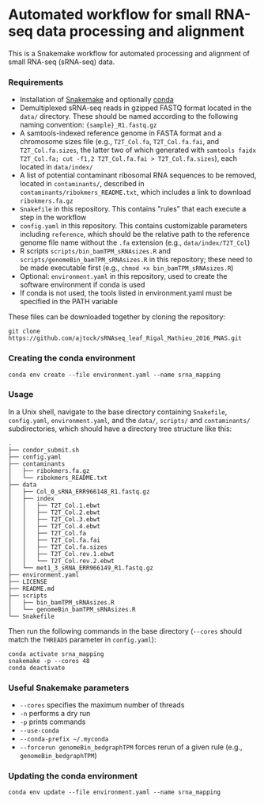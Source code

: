 # Automated workflow for small RNA-seq data processing and alignment

This is a Snakemake workflow for automated processing and alignment of small RNA-seq (sRNA-seq) data.

### Requirements

- Installation of [Snakemake](https://snakemake.readthedocs.io/en/stable/) and optionally [conda](https://conda.io/docs/)
- Demultiplexed sRNA-seq reads in gzipped FASTQ format located in the `data/` directory. These should be named according to the following naming convention: `{sample}_R1.fastq.gz`
- A samtools-indexed reference genome in FASTA format and a chromosome sizes file (e.g., `T2T_Col.fa`, `T2T_Col.fa.fai`, and `T2T_Col.fa.sizes`, the latter two of which generated with `samtools faidx T2T_Col.fa; cut -f1,2 T2T_Col.fa.fai > T2T_Col.fa.sizes`), each located in `data/index/`
- A list of potential contaminant ribosomal RNA sequences to be removed, located in `contaminants/`, described in `contaminants/ribokmers_README.txt`, which includes a link to download `ribokmers.fa.gz`
- `Snakefile` in this repository. This contains "rules" that each execute a step in the workflow
- `config.yaml` in this repository. This contains customizable parameters including `reference`, which should be the relative path to the reference genome file name without the `.fa` extension (e.g., `data/index/T2T_Col`)
- R scripts `scripts/bin_bamTPM_sRNAsizes.R` and `scripts/genomeBin_bamTPM_sRNAsizes.R` in this repository; these need to be made executable first (e.g., `chmod +x bin_bamTPM_sRNAsizes.R`)
- Optional: `environment.yaml` in this repository, used to create the software environment if conda is used
- If conda is not used, the tools listed in environment.yaml must be specified in the PATH variable

These files can be downloaded together by cloning the repository:

```
git clone https://github.com/ajtock/sRNAseq_leaf_Rigal_Mathieu_2016_PNAS.git
```

### Creating the conda environment

```
conda env create --file environment.yaml --name srna_mapping
```

### Usage

In a Unix shell, navigate to the base directory containing `Snakefile`, `config.yaml`, `environment.yaml`, and the `data/`, `scripts/` and `contaminants/` subdirectories, which should have a directory tree structure like this:

```
.
├── condor_submit.sh
├── config.yaml
├── contaminants
│   ├── ribokmers.fa.gz
│   └── ribokmers_README.txt
├── data
│   ├── Col_0_sRNA_ERR966148_R1.fastq.gz
│   ├── index
│   │   ├── T2T_Col.1.ebwt
│   │   ├── T2T_Col.2.ebwt
│   │   ├── T2T_Col.3.ebwt
│   │   ├── T2T_Col.4.ebwt
│   │   ├── T2T_Col.fa
│   │   ├── T2T_Col.fa.fai
│   │   ├── T2T_Col.fa.sizes
│   │   ├── T2T_Col.rev.1.ebwt
│   │   └── T2T_Col.rev.2.ebwt
│   └── met1_3_sRNA_ERR966149_R1.fastq.gz
├── environment.yaml
├── LICENSE
├── README.md
├── scripts
│   ├── bin_bamTPM_sRNAsizes.R
│   └── genomeBin_bamTPM_sRNAsizes.R
└── Snakefile
```

Then run the following commands in the base directory (`--cores` should match the `THREADS` parameter in `config.yaml`):

```
conda activate srna_mapping
snakemake -p --cores 48
conda deactivate
```

### Useful Snakemake parameters

- `--cores` specifies the maximum number of threads
- `-n` performs a dry run
- `-p` prints commands
- `--use-conda`
- `--conda-prefix ~/.myconda`
- `--forcerun genomeBin_bedgraphTPM` forces rerun of a given rule (e.g., `genomeBin_bedgraphTPM`)

### Updating the conda environment

```
conda env update --file environment.yaml --name srna_mapping
```

